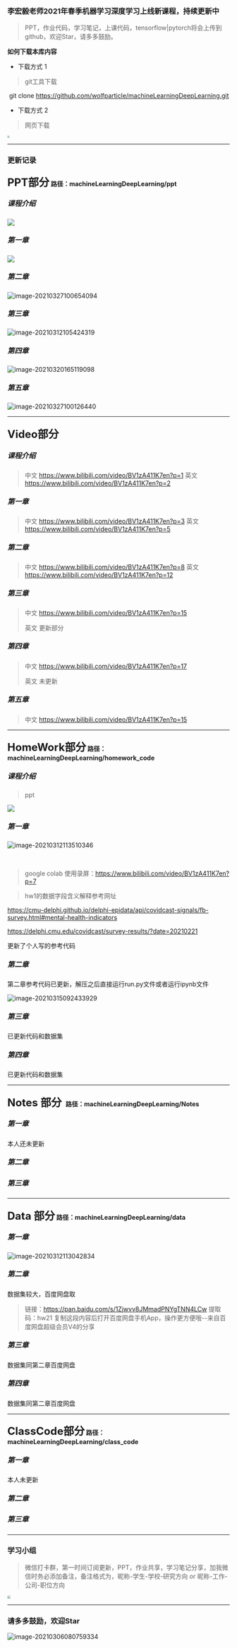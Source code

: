 ### 李宏毅老师2021年春季机器学习深度学习上线新课程，持续更新中



> PPT，作业代码，学习笔记，上课代码，tensorflow|pytorch将会上传到github，欢迎Star，请多多鼓励。

**如何下载本库内容**

- 下载方式 1

> git工具下载

​			git clone https://github.com/wolfparticle/machineLearningDeepLearning.git

- 下载方式 2

>  网页下载		

<img src="https://ai360.oss-cn-beijing.aliyuncs.com/blog/image-20210306075935050.png" style="zoom:30%;" />

---

### 更新记录
#### <font size=5>PPT部分</font>  	 路径：machineLearningDeepLearning/ppt
##### <font size=3>课程介绍</font>
![](https://ai360.oss-cn-beijing.aliyuncs.com/blog/image-20210312104838486.png)
##### <font size=3>第一章</font>
![](https://ai360.oss-cn-beijing.aliyuncs.com/blog/image-20210312104658861.png)
##### <font size=3>第二章</font>
![image-20210327100654094](https://ai360.oss-cn-beijing.aliyuncs.com/blog/image-20210327100654094.png)
##### <font size=3>第三章</font>
![image-20210312105424319](https://ai360.oss-cn-beijing.aliyuncs.com/blog/image-20210312105424319.png)
##### <font size=3>第四章</font>

![image-20210320165119098](https://ai360.oss-cn-beijing.aliyuncs.com/blog/image-20210320165119098.png)

##### <font size=3>第五章</font>
![image-20210327100126440](https://ai360.oss-cn-beijing.aliyuncs.com/blog/image-20210327100126440.png)

---

#### <font size=5>Video部分 </font>

##### <font size=3>课程介绍</font>
> 中文 https://www.bilibili.com/video/BV1zA411K7en?p=1
> 英文 https://www.bilibili.com/video/BV1zA411K7en?p=2

##### <font size=3>第一章</font>
> 中文 https://www.bilibili.com/video/BV1zA411K7en?p=3
> 英文 https://www.bilibili.com/video/BV1zA411K7en?p=5

##### <font size=3>第二章</font>
> 中文 https://www.bilibili.com/video/BV1zA411K7en?p=8
> 英文 https://www.bilibili.com/video/BV1zA411K7en?p=12

##### <font size=3>第三章</font>
> 中文 https://www.bilibili.com/video/BV1zA411K7en?p=15
>
> 英文 更新部分

##### <font size=3>第四章</font>
> 中文 https://www.bilibili.com/video/BV1zA411K7en?p=17
> 
> 英文 未更新
##### <font size=3>第五章</font>
> 中文 https://www.bilibili.com/video/BV1zA411K7en?p=15
---

#### <font size=5>HomeWork部分</font>  	路径：machineLearningDeepLearning/homework_code

##### <font size=3>课程介绍</font>
> ppt 

![](https://ai360.oss-cn-beijing.aliyuncs.com/blog/image-20210312112619587.png)



##### <font size=3>第一章</font>

![image-20210312113510346](https://ai360.oss-cn-beijing.aliyuncs.com/blog/image-20210312113510346.png)

​	

>  google colab 使用录屏：https://www.bilibili.com/video/BV1zA411K7en?p=7

> hw1的数据字段含义解释参考网址

https://cmu-delphi.github.io/delphi-epidata/api/covidcast-signals/fb-survey.html#mental-health-indicators

https://delphi.cmu.edu/covidcast/survey-results/?date=20210221

更新了个人写的参考代码

##### <font size=3>第二章</font>

第二章参考代码已更新，解压之后直接运行run.py文件或者运行ipynb文件

![image-20210315092433929](https://ai360.oss-cn-beijing.aliyuncs.com/blog/image-20210315092433929.png)

##### <font size=3>第三章</font>
已更新代码和数据集
##### <font size=3>第四章</font>
已更新代码和数据集

---
#### <font size=5>Notes 部分 </font> 	路径：machineLearningDeepLearning/Notes



##### <font size=3>第一章</font>

本人还未更新

##### <font size=3>第二章</font>

##### <font size=3>第三章</font>

---

#### <font size=5>Data 部分</font>   	路径：machineLearningDeepLearning/data

##### <font size=3>第一章</font>

![image-20210312113042834](https://ai360.oss-cn-beijing.aliyuncs.com/blog/image-20210312113042834.png)

##### <font size=3>第二章</font>

数据集较大，百度网盘取

> 链接：https://pan.baidu.com/s/1Zjwvv8JMmadPNYgTNN4LCw 
> 提取码：hw21 
> 复制这段内容后打开百度网盘手机App，操作更方便哦--来自百度网盘超级会员V4的分享

##### <font size=3>第三章</font>
数据集同第二章百度网盘
##### <font size=3>第四章</font>
数据集同第二章百度网盘

---

#### <font size=5>ClassCode部分</font>  	路径：machineLearningDeepLearning/class_code

##### <font size=3>第一章</font>

本人未更新

##### <font size=3>第二章</font>

##### <font size=3>第三章</font>

---

### 学习小组

> 微信打卡群，第一时间订阅更新，PPT，作业共享，学习笔记分享，加我微信时务必添加备注，备注格式为，昵称-学生-学校-研究方向 or 昵称-工作-公司-职位方向

<img src="https://ai360.oss-cn-beijing.aliyuncs.com/blog/image-20210306072233264.png" style="zoom:43%;" />

---

### 请多多鼓励，欢迎Star

![image-20210306080759334](https://ai360.oss-cn-beijing.aliyuncs.com/blog/image-20210306080759334.png)